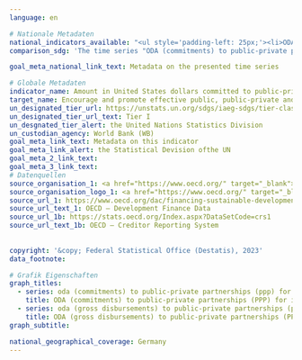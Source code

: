 ```yaml
---
language: en    

# Nationale Metadaten    
national_indicators_available: "<ul style='padding-left: 25px;'><li>ODA (commitments) to public-private partnerships (PPP) for infrastructure</li> <li> ODA (gross disbursements) to public-private partnerships (PPP) for infrastructure</li></ul>"    
comparison_sdg: 'The time series "ODA (commitments) to public-private partnerships (PPP) for infrastructure" is compliant with the global metadata. The time series "ODA (gross disbursements) to public-private partnerships (PPP) for infrastructure" provides additional information.'    

goal_meta_national_link_text: Metadata on the presented time series    

# Globale Metadaten    
indicator_name: Amount in United States dollars committed to public-private partnerships for infrastructure    
target_name: Encourage and promote effective public, public-private and civil society partnerships, building on the experience and resourcing strategies of partnerships    
un_designated_tier_url: https://unstats.un.org/sdgs/iaeg-sdgs/tier-classification/    
un_designated_tier_url_text: Tier I    
un_desgnated_tier_alert: the United Nations Statistics Division    
un_custodian_agency: World Bank (WB)    
goal_meta_link_text: Metadata on this indicator    
goal_meta_link_alert: the Statistical Devision ofthe UN    
goal_meta_2_link_text:     
goal_meta_3_link_text:         
# Datenquellen
source_organisation_1: <a href="https://www.oecd.org/" target="_blank"> Organisation for Economic Co-operation and Development (OECD) </a>
source_organisation_logo_1: <a href="https://www.oecd.org/" target="_blank"><img src="https://g205sdgs.github.io/sdg-indicators/public/OrgImgEn/oecd.png" alt="Logo oecd" style="height:60px; width:148px"/></a>
source_url_1: https://www.oecd.org/dac/financing-sustainable-development/development-finance-data/
source_url_text_1: OECD – Development Finance Data
source_url_1b: https://stats.oecd.org/Index.aspx?DataSetCode=crs1
source_url_text_1b: OECD – Creditor Reporting System
    
    
copyright: '&copy; Federal Statistical Office (Destatis), 2023'    
data_footnote:     

# Grafik Eigenschaften    
graph_titles:
  - series: oda (commitments) to public-private partnerships (ppp) for infrastructure
    title: ODA (commitments) to public-private partnerships (PPP) for infrastructure
  - series: oda (gross disbursements) to public-private partnerships (ppp) for infrastructure
    title: ODA (gross disbursements) to public-private partnerships (PPP) for infrastructure
graph_subtitle:     

national_geographical_coverage: Germany    
---
```


<span></span>